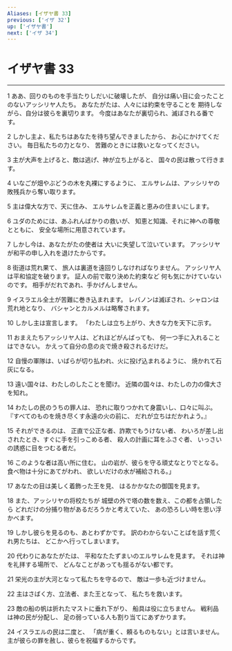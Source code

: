 ```yaml
---
Aliases: [イザヤ書 33]
previous: ['イザ 32']
up: ['イザヤ書']
next: ['イザ 34']
---
```

# イザヤ書 33

***




1 
ああ、回りのものを手当たりしだいに破壊したが、 自分は痛い目に会ったことのないアッシリヤ人たち。 あなたがたは、人々には約束を守ることを 期待しながら、自分は彼らを裏切ります。 今度はあなたが裏切られ、滅ぼされる番です。 



2 
しかし主よ、私たちはあなたを待ち望んできましたから、 お心にかけてください。 毎日私たちの力となり、 苦難のときには救いとなってください。 



3 
主が大声を上げると、敵は逃げ、神が立ち上がると、 国々の民は散って行きます。 



4 
いなごが畑やぶどうの木を丸裸にするように、 エルサレムは、アッシリヤの敗残兵から奪い取ります。 



5 
主は偉大な方で、天に住み、 エルサレムを正義と恵みの住まいにします。 



6 
ユダのためには、あふれんばかりの救いが、 知恵と知識、それに神への尊敬とともに、 安全な場所に用意されています。 



7 
しかし今は、あなたがたの使者は 大いに失望して泣いています。 アッシリヤが和平の申し入れを退けたからです。 



8 
街道は荒れ果て、 旅人は裏道を遠回りしなければなりません。 アッシリヤ人は平和協定を破ります。 証人の前で取り決めた約束など 何も気にかけていないのです。 相手がだれであれ、手かげんしません。 



9 
イスラエル全土が苦難に巻き込まれます。 レバノンは滅ぼされ、シャロンは荒れ地となり、 バシャンとカルメルは略奪されます。 



10 
しかし主は宣言します。 「わたしは立ち上がり、大きな力を天下に示す。 



11 
おまえたちアッシリヤ人は、どれほどがんばっても、 何一つ手に入れることはできない。 かえって自分の息の炎で焼き殺されるだけだ。 



12 
自慢の軍隊は、いばらが切り払われ、火に投げ込まれるように、 焼かれて石灰になる。 



13 
遠い国々は、わたしのしたことを聞け。 近隣の国々は、わたしの力の偉大さを知れ。 



14 
わたしの民のうちの罪人は、 恐れに取りつかれて身震いし、口々に叫ぶ。 『すべてのものを焼き尽くす永遠の火の前に、 だれが立ちはだかれよう。』 



15 
それができるのは、 正直で公正な者、詐欺でもうけない者、 わいろが差し出されたとき、すぐに手を引っこめる者、 殺人の計画に耳をふさぐ者、 いっさいの誘惑に目をつむる者だ。 



16 
このような者は高い所に住む。 山の岩が、彼らを守る頑丈なとりでとなる。 食べ物は十分にあてがわれ、 欲しいだけの水が補給される。」 



17 
あなたの目は美しく着飾った王を見、 はるかかなたの御国を見ます。 



18 
また、アッシリヤの将校たちが 城壁の外で塔の数を数え、この都を占領したら どれだけの分捕り物があるだろうかと考えていた、 あの恐ろしい時を思い浮かべます。 



19 
しかし彼らを見るのも、あとわずかです。 訳のわからないことばを話す荒くれ男たちは、 どこかへ行ってしまいます。 



20 
代わりにあなたがたは、 平和なたたずまいのエルサレムを見ます。 それは神を礼拝する場所で、 どんなことがあっても揺るがない都です。 



21 
栄光の主が大河となって私たちを守るので、 敵は一歩も近づけません。 



22 
主はさばく方、立法者、また王となって、 私たちを救います。 



23 
敵の船の帆は折れたマストに垂れ下がり、 船具は役に立ちません。 戦利品は神の民が分配し、 足の弱っている人も割り当てにあずかります。 



24 
イスラエルの民は二度と、 「病が重く、頼るものもない」とは言いません。 主が彼らの罪を赦し、彼らを祝福するからです。
